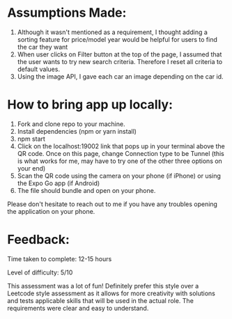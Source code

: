 # Assumptions Made:
1) Although it wasn't mentioned as a requirement, I thought adding a sorting feature for price/model year would be helpful for users to find the car they want
2) When user clicks on Filter button at the top of the page, I assumed that the user wants to try new search criteria. Therefore I reset all criteria to default values.
3) Using the image API, I gave each car an image depending on the car id.

# How to bring app up locally:
1) Fork and clone repo to your machine.
2) Install dependencies (npm or yarn install)
3) npm start
4) Click on the localhost:19002 link that pops up in your terminal above the QR code. Once on this page, change Connection type to be Tunnel (this is what works for me, may have to try one of the other three options on your end)
5) Scan the QR code using the camera on your phone (if iPhone) or using the Expo Go app (if Android)
6) The file should bundle and open on your phone.

Please don't hesitate to reach out to me if you have any troubles opening the application on your phone.

# Feedback:
Time taken to complete: 12-15 hours

Level of difficulty: 5/10

This assessment was a lot of fun! Definitely prefer this style over a Leetcode style assessment as it allows for more creativity with solutions and tests applicable skills that will be used in the actual role. The requirements were clear and easy to understand.
